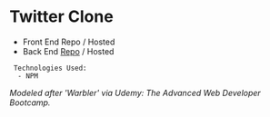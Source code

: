 # Twitter Clone

- Front End Repo / Hosted
- Back End [Repo](https://github.com/cwithac/twitter_clone) / Hosted


```
 Technologies Used:
  - NPM
```

_Modeled after 'Warbler' via Udemy: The Advanced Web Developer Bootcamp._
